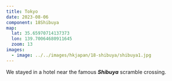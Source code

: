 ```yaml
---
title: Tokyo
date: 2023-08-06
component: 18Shibuya
map:
  lat: 35.65970714137373
  lon: 139.70064680911645
  zoom: 13
images:
  - image: ../../images/hkjapan/18-shibuya/shibuya1.jpg
---
```


We stayed in a hotel near the famous _**Shibuya**_ scramble crossing.